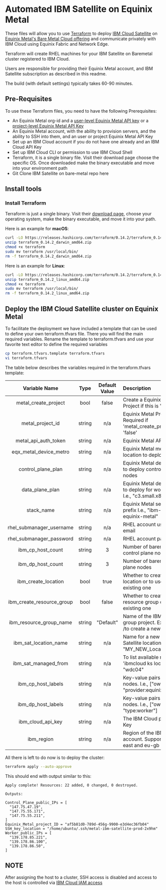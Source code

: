 # Automated IBM Satellite on Equinix Metal

These files will allow you to use [Terraform](http://terraform.io) to deploy [IBM Cloud Satellite]() on [Equinix Metal's Bare Metal Cloud offering](http://metal.equinix.com) and communicate privately with IBM Cloud using Equinix Fabric and Network Edge. 

Terraform will create RHEL machines for your IBM Satellite on Baremetal cluster registered to IBM Cloud.

Users are responsible for providing their Equinix Metal account, and IBM Satellite subscription as described in this readme.

The build (with default settings) typically takes 60-90 minutes.

## Pre-Requisites

To use these Terraform files, you need to have the following Prerequisites:

* An Equinix Metal org-id and a [user-level Equinix Metal API key](https://metal.equinix.com/developers/docs/accounts/users/#api-keys) 
  or a [project-level Equinix Metal API Key](https://metal.equinix.com/developers/docs/accounts/projects/#api-keys)
* An Equinix Metal account, with the ability to provision servers, and the ability to SSH into them, and an user or project Equinix Metal API Key
* Set up an IBM Cloud account if you do not have one already and an IBM Cloud API Key
* Set up IBM Cloud CLI or permission to use IBM Cloud Shell 
* Terraform, it is a single binary file. Visit their download page choose the specific OS. Once downloaded make the binary executable and move into your environment path
* Git Clone IBM Satellite on bare-metal repo here



## Install tools

### Install Terraform

Terraform is just a single binary. Visit their [download page](https://www.terraform.io/downloads.html), choose your operating system, make the binary executable, and move it into your path.

Here is an example for **macOS**:

```bash
curl -LO https://releases.hashicorp.com/terraform/0.14.2/terraform_0.14.2_darwin_amd64.zip
unzip terraform_0.14.2_darwin_amd64.zip
chmod +x terraform
sudo mv terraform /usr/local/bin/
rm -f terraform_0.14.2_darwin_amd64.zip
```

Here is an example for **Linux**:

```bash
curl -LO https://releases.hashicorp.com/terraform/0.14.2/terraform_0.14.2_linux_amd64.zip
unzip terraform_0.14.2_linux_amd64.zip
chmod +x terraform
sudo mv terraform /usr/local/bin/
rm -f terraform_0.14.2_linux_amd64.zip
```

## Deploy the IBM Cloud Satellite cluster on Equinix Metal

To facilitate the deployment we have included a template that can be used to define your own terraform.tfvars file.
There you will find the main required variables. 
Rename the template to terraform.tfvars and use your favorite text editor to define the required variables  

```bash
cp terraform.tfvars.template terraform.tfvars
vi terraform.tfvars
```

The table below describes the variables required in the terraform.tfvars template:

|     Variable Name             |  Type   |    Default Value    | Description                                                               |
| :---------------------------: | :-----: | :-----------------: | :------------------------------------------------------------------------ |
|    metal_create_project       | bool    |        false        | Create a Equinix Metal Project if this is 'true'                          |
|    metal_project_id           | string  |        n/a          | Equinix Metal Project ID. Required if 'metal_create_project' is 'false'   |
|    metal_api_auth_token       | string  |        n/a          | Equinix Metal API Key                                                     |
|    eqx_metal_device_metro     | string  |        n/a          | Equinix Metal metro location to deploy into                               |
|    control_plane_plan         | string  |        n/a          | Equinix Metal device type to deploy control plane nodes                   |
|    data_plane_plan            | string  |        n/a          | Equinix Metal device type to deploy for worker nodes I.e., "c3.small.x86" |
|    stack_name                 | string  |        n/a          | Equinix Metal server name prefix I.e., "ibm-satellite-equinix-metal"      |
|    rhel_submanager_username   | string  |        n/a          | RHEL account username or email                                            |
|    rhel_submanager_password   | string  |        n/a          | RHEL account password                                                     |
|    ibm_cp_host_count          | string  |        3            | Number of baremetal control plane nodes                                   |
|    ibm_dp_host_count          | string  |        3            | Number of baremetal data plane nodes                                      |
|    ibm_create_location        | bool    |        true         | Whether to create a location or to use an existing one                    |
|    ibm_create_resource_group  | bool    |        false        | Whether to create a resource group or to use an existing one              |
|    ibm_resource_group_name    | string  |        "Default"    | Name of the IBM resource group project. Existing one /to create a new one |
|    ibm_sat_location_name      | string  |        n/a          | Name for a new IBM Satellite location. I.e., "MY_NEW_Location_Dallas"     |
|    ibm_sat_managed_from       | string  |        n/a          | To list available regions, run 'ibmcloud ks locations' I.e., "wdc04"      |
|    ibm_cp_host_labels         | string  |        n/a          | Key-value pairs to label cp nodes. I.e., ["owner:me", "provider:equinix"] |
|    ibm_dp_host_labels         | string  |        n/a          | Key-value pairs to label cp nodes. I.e., ["owner:me", "type:worker"]      |
|    ibm_cloud_api_key          | string  |        n/a          | The IBM Cloud platform API Key                                            |
|    ibm_region                 | string  |        n/a          | Region of the IBM Cloud account. Supported: us-east and eu-gb region      |


All there is left to do now is to deploy the cluster:

```bash
terraform apply --auto-approve
```

This should end with output similar to this:

```console
Apply complete! Resources: 22 added, 0 changed, 0 destroyed.

Outputs:

Control_Plane_public_IPs = [
  "147.75.47.19",
  "147.75.55.171",
  "147.75.55.211",
]
Equinix_Metal_project_ID = "af5b81d0-789d-456g-9900-e3d4ec36fb04"
SSH_key_location = "/home/ubuntu/.ssh/metal-ibm-satellite-prod-2x9hm"
Worker_public_IPs = [
  "139.178.85.221",
  "139.178.86.100",
  "139.178.86.50",
]
```

## NOTE

After assigning the host to a cluster, SSH access is disabled and access to the host is controlled via [IBM Cloud IAM access](https://cloud.ibm.com/docs/openshift?topic=openshift-users)

